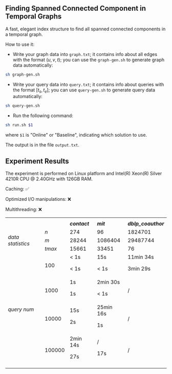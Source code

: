## Finding Spanned Connected Component in Temporal Graphs

A fast, elegant index structure to find all spanned connected components in a temporal graph.

How to use it:

- Write your graph data into ``graph.txt``; it contains info about all edges with the format $(u,v,t)$; you can use the ``graph-gen.sh`` to generate graph data automatically:

```sh
sh graph-gen.sh
```

- Write your query data into ``query.txt``; it contains info about queries with the format $[t_s,t_e]$; you can use ``query-gen.sh`` to generate query data automatically:

```sh
sh query-gen.sh
```

- Run the following command:

```sh
sh run.sh $1
```

where ``$1`` is "Online" or "Baseline", indicating which solution to use.

The output is in the file ``output.txt``.

## Experiment Results

The experiment is performed on Linux platform and Intel(R) Xeon(R) Silver 4210R CPU @ 2.40GHz with 126GB RAM.

Caching: ✅

Optimized I/O manipulations: ❌

Multithreading: ❌

<table>
    <td> </td>
    <tr>
        <td> </td>
        <td> </td>
        <td> <I><b>contact </td> 
        <td> <I><b>mit </td>
        <td> <I><b>dblp_coauthor </td>
    <tr>
        <td rowspan="3"> <I>data statistics </td>
        <td> <I>n </td> <td> 274 </td> <td> 96 </td> <td> 1824701 </td>
        <tr>
        <td> <I>m </td> <td> 28244 </td> <td> 1086404 </td> <td> 29487744 </td>
        <tr>
        <td> <I>tmax </td> <td> 15661 </td> <td> 33451 </td> <td> 76 </td>
    <tr>
        <td rowspan="4"> <I>query num </td>
        <td> 100 </td> <td> &lt 1s <p> &lt 1s </td> <td> 15s <p> &lt 1s </td> <td> 11min 34s <p> 3min 29s </td>
        <tr>
        <td> 1000 </td> <td> 1s <p> 1s </td> <td> 2min 30s <p> &lt 1s</td> <td> / </td>
        <tr>
        <td> 10000 </td> <td> 15s <p> 2s </td> <td> 25min 16s <p> 1s </td> <td> / </td>
        <tr>
        <td> 100000 </td> <td> 2min 14s <p> 27s </td> <td> / <p> 17s </td> <td> /</td>
    <tr>
    <td> </td> <td> </td> <td> </td> <td> </td> <td> </td>
</table>